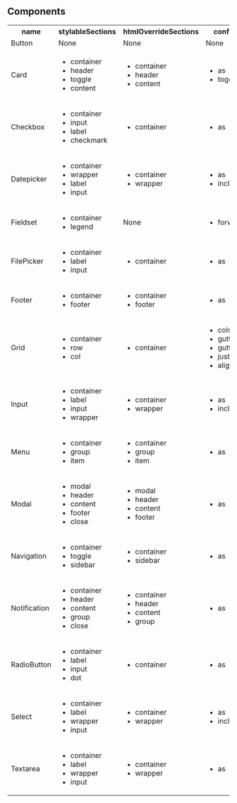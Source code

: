 ## Components

 <table><tr><th>name</th><th>stylableSections</th><th>htmlOverrideSections</th><th>configOptions</th><th>rendersChildComponents</th></tr><tr><td>Button</td><td>None</td><td>None</td><td>None</td><td>Yes</td></tr><tr><td>Card</td><td><ul><li>container</li><li>header</li><li>toggle</li><li>content</li></ul></td><td><ul><li>container</li><li>header</li><li>content</li></ul></td><td><ul><li>as</li><li>toggleable</li></ul></td><td>Yes</td></tr><tr><td>Checkbox</td><td><ul><li>container</li><li>input</li><li>label</li><li>checkmark</li></ul></td><td><ul><li>container</li></ul></td><td><ul><li>as</li></ul></td><td>Yes</td></tr><tr><td>Datepicker</td><td><ul><li>container</li><li>wrapper</li><li>label</li><li>input</li></ul></td><td><ul><li>container</li><li>wrapper</li></ul></td><td><ul><li>as</li><li>includeWrapper</li></ul></td><td>No</td></tr><tr><td>Fieldset</td><td><ul><li>container</li><li>legend</li></ul></td><td>None</td><td><ul><li>forwardProps</li></ul></td><td>Yes</td></tr><tr><td>FilePicker</td><td><ul><li>container</li><li>label</li><li>input</li></ul></td><td><ul><li>container</li></ul></td><td><ul><li>as</li></ul></td><td>Yes</td></tr><tr><td>Footer</td><td><ul><li>container</li><li>footer</li></ul></td><td><ul><li>container</li><li>footer</li></ul></td><td><ul><li>as</li></ul></td><td>Yes</td></tr><tr><td>Grid</td><td><ul><li>container</li><li>row</li><li>col</li></ul></td><td><ul><li>container</li></ul></td><td><ul><li>cols</li><li>gutter</li><li>gutterUnit</li><li>justify</li><li>align</li></ul></td><td>Yes</td></tr><tr><td>Input</td><td><ul><li>container</li><li>label</li><li>input</li><li>wrapper</li></ul></td><td><ul><li>container</li><li>wrapper</li></ul></td><td><ul><li>as</li><li>includeWrapper</li></ul></td><td>No</td></tr><tr><td>Menu</td><td><ul><li>container</li><li>group</li><li>item</li></ul></td><td><ul><li>container</li><li>group</li><li>item</li></ul></td><td><ul><li>as</li></ul></td><td>Yes</td></tr><tr><td>Modal</td><td><ul><li>modal</li><li>header</li><li>content</li><li>footer</li><li>close</li></ul></td><td><ul><li>modal</li><li>header</li><li>content</li><li>footer</li></ul></td><td><ul><li>as</li></ul></td><td>Yes</td></tr><tr><td>Navigation</td><td><ul><li>container</li><li>toggle</li><li>sidebar</li></ul></td><td><ul><li>container</li><li>sidebar</li></ul></td><td><ul><li>as</li></ul></td><td>Yes</td></tr><tr><td>Notification</td><td><ul><li>container</li><li>header</li><li>content</li><li>group</li><li>close</li></ul></td><td><ul><li>container</li><li>header</li><li>content</li><li>group</li></ul></td><td><ul><li>as</li></ul></td><td>Yes</td></tr><tr><td>RadioButton</td><td><ul><li>container</li><li>label</li><li>input</li><li>dot</li></ul></td><td><ul><li>container</li></ul></td><td><ul><li>as</li></ul></td><td>No</td></tr><tr><td>Select</td><td><ul><li>container</li><li>label</li><li>wrapper</li><li>input</li></ul></td><td><ul><li>container</li><li>wrapper</li></ul></td><td><ul><li>as</li><li>includeWrapper</li></ul></td><td>Yes</td></tr><tr><td>Textarea</td><td><ul><li>container</li><li>label</li><li>wrapper</li><li>input</li></ul></td><td><ul><li>container</li><li>wrapper</li></ul></td><td><ul><li>as</li></ul></td><td>No</td></tr></table>

